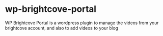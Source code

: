 wp-brightcove-portal
====================

WP Brightcove Portal is a wordpress plugin to manage the videos from your brightcove account, and also to add videos to your blog

